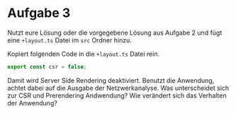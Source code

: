 # Aufgabe 3

Nutzt eure Lösung oder die vorgegebene Lösung aus Aufgabe 2 und fügt eine `+layout.ts` Datei im `src` Ordner hinzu.

Kopiert folgenden Code in die `+layout.ts` Datei rein.

```typescript
export const csr = false;
```

Damit wird Server Side Rendering deaktiviert. Benutzt die Anwendung, achtet dabei auf die Ausgabe der Netzwerkanalyse.
Was unterscheidet sich zur CSR und Prerendering Andwendung? Wie verändert sich das Verhalten der Anwendung?
